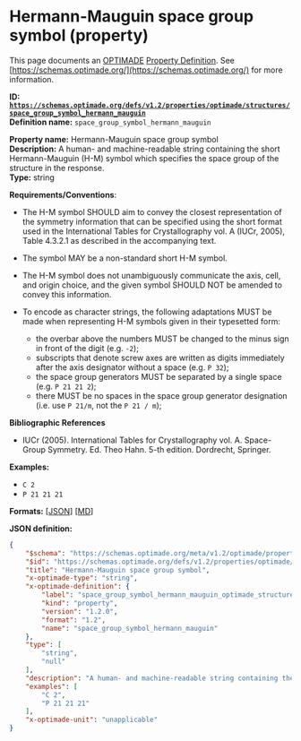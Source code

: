 # Hermann-Mauguin space group symbol (property)

This page documents an [OPTIMADE](https://www.optimade.org/) [Property Definition](https://schemas.optimade.org/#definitions). See [https://schemas.optimade.org/](https://schemas.optimade.org/) for more information.

**ID: [`https://schemas.optimade.org/defs/v1.2/properties/optimade/structures/space_group_symbol_hermann_mauguin`](https://schemas.optimade.org/defs/v1.2/properties/optimade/structures/space_group_symbol_hermann_mauguin.md)**  
**Definition name:** `space_group_symbol_hermann_mauguin`

**Property name:** Hermann-Mauguin space group symbol  
**Description:** A human- and machine-readable string containing the short Hermann-Mauguin (H-M) symbol which specifies the space group of the structure in the response.  
**Type:** string  

**Requirements/Conventions**:

- The H-M symbol SHOULD aim to convey the closest representation of the symmetry information that can be specified using the short format used in the International Tables for Crystallography vol. A (IUCr, 2005), Table 4.3.2.1 as described in the accompanying text.
- The symbol MAY be a non-standard short H-M symbol.
- The H-M symbol does not unambiguously communicate the axis, cell, and origin choice, and the given symbol SHOULD NOT be amended to convey this information.
- To encode as character strings, the following adaptations MUST be made when representing H-M symbols given in their typesetted form:

  - the overbar above the numbers MUST be changed to the minus sign in front of the digit (e.g. `-2`);
  - subscripts that denote screw axes are written as digits immediately after the axis designator without a space (e.g. `P 32`);
  - the space group generators MUST be separated by a single space (e.g. `P 21 21 2`);
  - there MUST be no spaces in the space group generator designation (i.e. use `P 21/m`, not the `P 21 / m`);

**Bibliographic References**

- IUCr (2005). International Tables for Crystallography vol. A. Space-Group Symmetry. Ed. Theo Hahn. 5-th edition. Dordrecht, Springer.

**Examples:**

- `C 2`
- `P 21 21 21`

**Formats:** [[JSON](space_group_symbol_hermann_mauguin.json)] [[MD](space_group_symbol_hermann_mauguin.md)]

**JSON definition:**

``` json
{
    "$schema": "https://schemas.optimade.org/meta/v1.2/optimade/property_definition.md",
    "$id": "https://schemas.optimade.org/defs/v1.2/properties/optimade/structures/space_group_symbol_hermann_mauguin",
    "title": "Hermann-Mauguin space group symbol",
    "x-optimade-type": "string",
    "x-optimade-definition": {
        "label": "space_group_symbol_hermann_mauguin_optimade_structures",
        "kind": "property",
        "version": "1.2.0",
        "format": "1.2",
        "name": "space_group_symbol_hermann_mauguin"
    },
    "type": [
        "string",
        "null"
    ],
    "description": "A human- and machine-readable string containing the short Hermann-Mauguin (H-M) symbol which specifies the space group of the structure in the response.\n\n**Requirements/Conventions**:\n\n- The H-M symbol SHOULD aim to convey the closest representation of the symmetry information that can be specified using the short format used in the International Tables for Crystallography vol. A (IUCr, 2005), Table 4.3.2.1 as described in the accompanying text.\n- The symbol MAY be a non-standard short H-M symbol.\n- The H-M symbol does not unambiguously communicate the axis, cell, and origin choice, and the given symbol SHOULD NOT be amended to convey this information.\n- To encode as character strings, the following adaptations MUST be made when representing H-M symbols given in their typesetted form:\n\n  - the overbar above the numbers MUST be changed to the minus sign in front of the digit (e.g. `-2`);\n  - subscripts that denote screw axes are written as digits immediately after the axis designator without a space (e.g. `P 32`);\n  - the space group generators MUST be separated by a single space (e.g. `P 21 21 2`);\n  - there MUST be no spaces in the space group generator designation (i.e. use `P 21/m`, not the `P 21 / m`);\n\n**Bibliographic References**\n\n- IUCr (2005). International Tables for Crystallography vol. A. Space-Group Symmetry. Ed. Theo Hahn. 5-th edition. Dordrecht, Springer.",
    "examples": [
        "C 2",
        "P 21 21 21"
    ],
    "x-optimade-unit": "unapplicable"
}
```